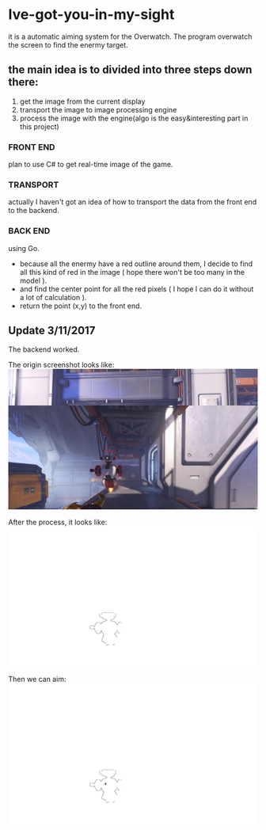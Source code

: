 # Ive-got-you-in-my-sight
it is a automatic aiming system for the Overwatch. The program overwatch the screen to find the enermy target.
## the main idea is to divided into three steps down there:
1. get the image from the current display
2. transport the image to image processing engine
3. process the image with the engine(algo is the easy&interesting part in this project)
### FRONT END
plan to use C# to get real-time image of the game.
### TRANSPORT
actually I haven't got an idea of how to transport the data from the front end to the backend.
### BACK END
using Go.

- because all the enermy have a red outline around them, I decide to find all this kind of red in the image ( hope there won't be too many in the model ).
- and find the center point for all the red pixels ( I hope I can do it without a lot of calculation ).
- return the point (x,y) to the front end.

## Update 3/11/2017
The backend worked. 

The origin screenshot looks like:
![](./real_end/fuck.png)

After the process, it looks like:
![](./real_end/fuck2.png)

Then we can aim:
![](./real_end/fuck3.png)


